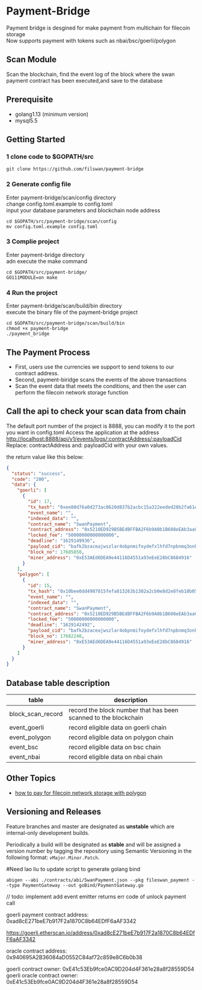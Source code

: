 # Payment-Bridge
Payment bridge is desgined for make payment from multichain for filecoin storage <br>
Now supports payment with tokens such as nbai/bsc/goerli/polygon

## Scan Module
Scan the blockchain, find the event log of the block where the swan payment contract has been executed,and save to the database

## Prerequisite
- golang1.13 (minimum version)
- mysql5.5

## Getting Started

### 1 clone code to $GOPATH/src
```console
git clone https://github.com/filswan/payment-bridge
```
### 2 Generate config file
Enter payment-bridge/scan/config directory <br>
change config.toml.example to config.toml  <br>
input your database parameters and blockchain node address
```console
cd $GOPATH/src/payment-bridge/scan/config
mv config.toml.example config.toml
```

### 3 Complie project
Enter payment-bridge directory <br>
adn execute the make command
```console
cd $GOPATH/src/payment-bridge/
GO111MODULE=on make
```

### 4 Run the project
Enter payment-bridge/scan/build/bin directory <br>
execute the binary file of the payment-bridge project
```console
cd $GOPATH/src/payment-bridge/scan/build/bin
chmod +x payment-bridge
./payment_bridge
```

## The Payment Process
- First, users use the currencies we support to send tokens to our contract address. <br>
- Second, payment-biridge scans the events of the above transactions
- Scan the event data that meets the conditions, and then the user can perform the filecoin network storage function

## Call the api to check your scan data from chain <br>
The default port number of the project is 8888, you can modify it to the port you want in config.toml
Access the application at the address [http://localhost:8888/api/v1/events/logs/:contractAddress/:payloadCid](http://localhost:8888/api/v1/events/logs/:contractAddress/:payloadCid) <br>
Replace: contractAddress and: payloadCid with your own values.

the return value like this below:
```json
{
  "status": "success",
  "code": "200",
  "data": {
    "goerli": [
      {
        "id": 17,
        "tx_hash": "0xee80d76a0d273ac8620d837b2acbc15a322eeded28b2fa61e1479d85cf38755a",
        "event_name": "",
        "indexed_data": "",
        "contract_name": "SwanPayment",
        "contract_address": "0x5210ED929B5BEdBFFBA2F6b9A0b1B608eEAb3aa0",
        "locked_fee": "50000000000000000",
        "deadline": "1629149936",
        "payload_cid": "bafk2bzaceajwszlar4obpnmifoydefxlhfd7npbnmq3onkfzkincyy4fdj5xk",
        "block_no": 17685850,
        "miner_address": "0xE53AEd6DEA9e44116D4551a93eEeE28bC8684916"
      }
    ],
    "polygon": [
      {
        "id": 15,
        "tx_hash": "0x10bee0dd4907015fefa813263b1302a2cb0e8d2e8feb18b0551a12d26f24ab61",
        "event_name": "",
        "indexed_data": "",
        "contract_name": "SwanPayment",
        "contract_address": "0x5210ED929B5BEdBFFBA2F6b9A0b1B608eEAb3aa0",
        "locked_fee": "50000000000000000",
        "deadline": "1629142492",
        "payload_cid": "bafk2bzaceajwszlar4obpnmifoydefxlhfd7npbnmq3onkfzkincyy4fdj5xk",
        "block_no": 17682240,
        "miner_address": "0xE53AEd6DEA9e44116D4551a93eEeE28bC8684916"
      }
    ]
  }
}
```

## Database table description

|table                 |description       |
|----------------------|------------------|
|block_scan_record     |record the block number that has been scanned to the blockchain|
|event_goerli          |record eligible data on goerli  chain  |
|event_polygon         |record eligible data on polygon chain  |
|event_bsc             |record eligible data on bsc chain      |
|event_nbai            |record eligible data on nbai   chain   |


## Other Topics
- [how to pay for filecoin network storage with polygon](https://www.youtube.com/watch?v=c4Dvidz3plU)




## Versioning and Releases

Feature branches and master are designated as **unstable** which are internal-only development builds.

Periodically a build will be designated as **stable** and will be assigned a version number by tagging the repository
using Semantic Versioning in the following format: `vMajor.Minor.Patch`.



#Need lao liu to update
script to generate golang bind

```
abigen --abi ./contracts/abi/SwanPayment.json --pkg fileswan_payment --type PaymentGateway --out goBind/PaymentGateway.go
```


// todo: implement
add event emitter
returns err code of unlock payment call

goerli payment contract address:
0xad8cE271beE7b917F2a1870C8b64EDfF6aAF3342

https://goerli.etherscan.io/address/0xad8cE271beE7b917F2a1870C8b64EDfF6aAF3342

oracle contract address:
0x940695A2B36084aD0552C84af72c859e8C6b0b38

goerli contract owner: 0xE41c53Eb9fce0AC9D204d4F361e28a8f28559D54  
goerli oracle contract owner: 0xE41c53Eb9fce0AC9D204d4F361e28a8f28559D54
